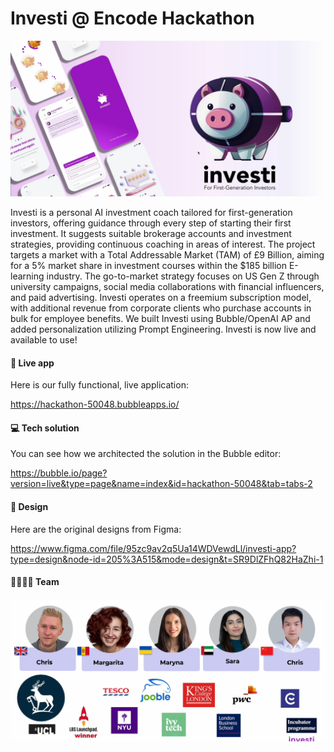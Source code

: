 # Investi @ Encode Hackathon
![Investi](https://github.com/shortstaysoftware/encode-hackathon/blob/main/dsdsdsds.png) 

Investi is a personal AI investment coach tailored for first-generation investors, offering guidance through every step of starting their first investment. It suggests suitable brokerage accounts and investment strategies, providing continuous coaching in areas of interest. The project targets a market with a Total Addressable Market (TAM) of £9 Billion, aiming for a 5% market share in investment courses within the $185 billion E-learning industry. The go-to-market strategy focuses on US Gen Z through university campaigns, social media collaborations with financial influencers, and paid advertising. Investi operates on a freemium subscription model, with additional revenue from corporate clients who purchase accounts in bulk for employee benefits. We built Investi using Bubble/OpenAI AP and added personalization utilizing Prompt Engineering.
Investi is now live and available to use!

#### :movie_camera: Live app
Here is our fully functional, live application:

https://hackathon-50048.bubbleapps.io/

#### :computer: Tech solution
You can see how we architected the solution in the Bubble editor:

https://bubble.io/page?version=live&type=page&name=index&id=hackathon-50048&tab=tabs-2

#### :art: Design
Here are the original designs from Figma:

https://www.figma.com/file/95zc9av2q5Ua14WDVewdLl/investi-app?type=design&node-id=205%3A515&mode=design&t=SR9DlZFhQ82HaZhi-1

#### :family_man_woman_girl_boy: Team
![Team](https://github.com/shortstaysoftware/encode-hackathon/blob/main/team.png)
